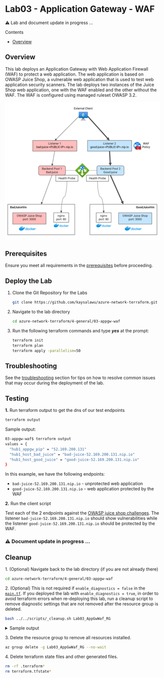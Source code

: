 # Lab03 - Application Gateway - WAF <!-- omit from toc -->

⚠️ Lab and document update in progress ...

Contents

- [Overview](#overview)

## Overview

This lab deploys an Application Gateway with Web Application Firewall (WAF) to protect a web application. The web application is based on OWASP Juice Shop, a vulnerable web application that is used to test web application security scanners. The lab deploys two instances of the Juice Shop web application, one with the WAF enabled and the other without the WAF. The WAF is configured using managed ruleset OWASP 3.2.


<img src="./images/architecture.png" alt="websocket" width="700">

## Prerequisites

Ensure you meet all requirements in the [prerequisites](../../prerequisites/README.md) before proceeding.

## Deploy the Lab

1. Clone the Git Repository for the Labs

   ```sh
   git clone https://github.com/kaysalawu/azure-network-terraform.git
   ```

2. Navigate to the lab directory

   ```sh
   cd azure-network-terraform/4-general/03-appgw-waf
   ```

3. Run the following terraform commands and type ***yes*** at the prompt:

   ```sh
   terraform init
   terraform plan
   terraform apply -parallelism=50
   ```

## Troubleshooting

See the [troubleshooting](../../troubleshooting/README.md) section for tips on how to resolve common issues that may occur during the deployment of the lab.


## Testing

**1.** Run terraform output to get the dns of our test endpoints

```sh
terraform output
```

Sample output:

```sh
03-appgw-waf$ terraform output
values = {
  "hub1_appgw_pip" = "52.169.200.131"
  "hub1_host_bad_juice" = "bad-juice-52.169.200.131.nip.io"
  "hub1_host_good_juice" = "good-juice-52.169.200.131.nip.io"
}
```

In this example, we have the following endpoints:
- `bad-juice-52.169.200.131.nip.io` - unprotected web application
- `good-juice-52.169.200.131.nip.io` - web application protected by the WAF


**2.** Run the client script

Test each of the 2 endpoints against the [OWASP juice shop challenges](https://owasp.org/www-project-juice-shop/). The listener `bad-juice-52.169.200.131.nip.io` should show vulnerabilities while the listener `good-juice-52.169.200.131.nip.io` should be protected by the WAF.

### ⚠️ Document update in progress ...


## Cleanup

1\. (Optional) Navigate back to the lab directory (if you are not already there)

```sh
cd azure-network-terraform/4-general/03-appgw-waf
```

2\. (Optional) This is not required if `enable_diagnostics = false` in the [`main.tf`](./02-main.tf). If you deployed the lab with `enable_diagnostics = true`, in order to avoid terraform errors when re-deploying this lab, run a cleanup script to remove diagnostic settings that are not removed after the resource group is deleted.

```sh
bash ../../scripts/_cleanup.sh Lab03_AppGwWaf_RG
```

<details>

<summary>Sample output</summary>

```sh
04-appgw-websocket$ bash ../../scripts/_cleanup.sh Lab03_AppGwWaf_RG

Resource group: Lab03_AppGwWaf_RG

⏳ Checking for diagnostic settings on resources in Lab03_AppGwWaf_RG ...
➜  Checking firewall ...
➜  Checking vnet gateway ...
➜  Checking vpn gateway ...
➜  Checking er gateway ...
➜  Checking app gateway ...
⏳ Checking for azure policies in Lab03_AppGwWaf_RG ...
Done!
```

</details>
<p>

3\. Delete the resource group to remove all resources installed.

```sh
az group delete -g Lab03_AppGwWaf_RG --no-wait
```

4\. Delete terraform state files and other generated files.

```sh
rm -rf .terraform*
rm terraform.tfstate*
```

